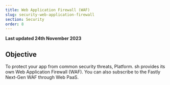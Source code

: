 ```yaml
---
title: Web Application Firewall (WAF)
slug: security-web-application-firewall
section: Security
order: 8
---
```


**Last updated 24th November 2023**



## Objective  

To protect your app from common security threats,
Platform. sh provides its own Web Application Firewall (WAF).
You can also subscribe to the Fastly Next-Gen WAF through Web PaaS.
